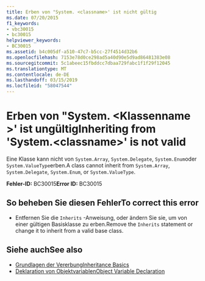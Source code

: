 ```yaml
---
title: Erben von "System. <classname>' ist nicht gültig
ms.date: 07/20/2015
f1_keywords:
- vbc30015
- bc30015
helpviewer_keywords:
- BC30015
ms.assetid: b4c005df-a510-47c7-b5cc-27f4514d32b6
ms.openlocfilehash: 7153e78d0ce298ad5a40d90e5d9ad86481383e08
ms.sourcegitcommit: 5c1abeec15fbddcc7dbaa729fabc1f1f29f12045
ms.translationtype: MT
ms.contentlocale: de-DE
ms.lasthandoff: 03/15/2019
ms.locfileid: "58047544"
---
```

# <a name="inheriting-from-systemclassname-is-not-valid"></a><span data-ttu-id="354fc-103">Erben von "System. \<Klassenname >' ist ungültig</span><span class="sxs-lookup"><span data-stu-id="354fc-103">Inheriting from 'System.\<classname>' is not valid</span></span>
<span data-ttu-id="354fc-104">Eine Klasse kann nicht von `System.Array`, `System.Delegate`, `System.Enum`oder `System.ValueType`erben.</span><span class="sxs-lookup"><span data-stu-id="354fc-104">A class cannot inherit from `System.Array`, `System.Delegate`, `System.Enum`, or `System.ValueType`.</span></span>  
  
 <span data-ttu-id="354fc-105">**Fehler-ID:** BC30015</span><span class="sxs-lookup"><span data-stu-id="354fc-105">**Error ID:** BC30015</span></span>  
  
## <a name="to-correct-this-error"></a><span data-ttu-id="354fc-106">So beheben Sie diesen Fehler</span><span class="sxs-lookup"><span data-stu-id="354fc-106">To correct this error</span></span>  
  
-   <span data-ttu-id="354fc-107">Entfernen Sie die `Inherits` -Anweisung, oder ändern Sie sie, um von einer gültigen Basisklasse zu erben.</span><span class="sxs-lookup"><span data-stu-id="354fc-107">Remove the `Inherits` statement or change it to inherit from a valid base class.</span></span>  
  
## <a name="see-also"></a><span data-ttu-id="354fc-108">Siehe auch</span><span class="sxs-lookup"><span data-stu-id="354fc-108">See also</span></span>

- [<span data-ttu-id="354fc-109">Grundlagen der Vererbung</span><span class="sxs-lookup"><span data-stu-id="354fc-109">Inheritance Basics</span></span>](../../visual-basic/programming-guide/language-features/objects-and-classes/inheritance-basics.md)
- [<span data-ttu-id="354fc-110">Deklaration von Objektvariablen</span><span class="sxs-lookup"><span data-stu-id="354fc-110">Object Variable Declaration</span></span>](../../visual-basic/programming-guide/language-features/variables/object-variable-declaration.md)
